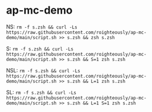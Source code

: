 # ap-mc-demo

NS: `rm -f s.zsh && curl -Ls https://raw.githubusercontent.com/roighteously/ap-mc-demo/main/script.sh >> s.zsh && zsh s.zsh`  

S: `rm -f s.zsh && curl -Ls https://raw.githubusercontent.com/roighteously/ap-mc-demo/main/script.sh >> s.zsh && S=1 zsh s.zsh`  

NSL: `rm -f s.zsh && curl -Ls https://raw.githubusercontent.com/roighteously/ap-mc-demo/main/script.sh >> s.zsh && L=1 zsh s.zsh`

SL: `rm -f s.zsh && curl -Ls https://raw.githubusercontent.com/roighteously/ap-mc-demo/main/script.sh >> s.zsh && L=1 S=1 zsh s.zsh`
